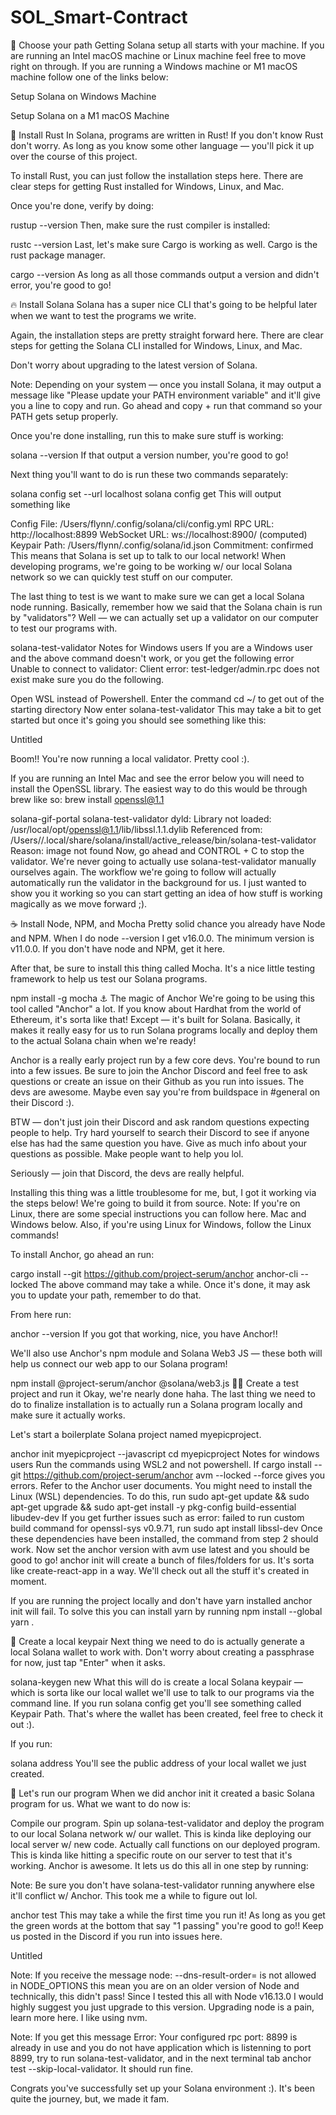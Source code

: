 # SOL_Smart-Contract

🚦 Choose your path
Getting Solana setup all starts with your machine. If you are running an Intel macOS machine or Linux machine feel free to move right on through. If you are running a Windows machine or M1 macOS machine follow one of the links below:

Setup Solana on Windows Machine

Setup Solana on a M1 macOS Machine

🦀 Install Rust
In Solana, programs are written in Rust! If you don't know Rust don't worry. As long as you know some other language — you'll pick it up over the course of this project.

To install Rust, you can just follow the installation steps here. There are clear steps for getting Rust installed for Windows, Linux, and Mac.

Once you're done, verify by doing:

rustup --version
Then, make sure the rust compiler is installed:

rustc --version
Last, let's make sure Cargo is working as well. Cargo is the rust package manager.

cargo --version
As long as all those commands output a version and didn't error, you're good to go!

🔥 Install Solana
Solana has a super nice CLI that's going to be helpful later when we want to test the programs we write.

Again, the installation steps are pretty straight forward here. There are clear steps for getting the Solana CLI installed for Windows, Linux, and Mac.

Don't worry about upgrading to the latest version of Solana.

Note: Depending on your system — once you install Solana, it may output a message like "Please update your PATH environment variable" and it'll give you a line to copy and run. Go ahead and copy + run that command so your PATH gets setup properly.

Once you're done installing, run this to make sure stuff is working:

solana --version
If that output a version number, you're good to go!

Next thing you'll want to do is run these two commands separately:

solana config set --url localhost
solana config get
This will output something like

Config File: /Users/flynn/.config/solana/cli/config.yml
RPC URL: http://localhost:8899
WebSocket URL: ws://localhost:8900/ (computed)
Keypair Path: /Users/flynn/.config/solana/id.json
Commitment: confirmed
This means that Solana is set up to talk to our local network! When developing programs, we're going to be working w/ our local Solana network so we can quickly test stuff on our computer.

The last thing to test is we want to make sure we can get a local Solana node running. Basically, remember how we said that the Solana chain is run by "validators"? Well — we can actually set up a validator on our computer to test our programs with.

solana-test-validator
Notes for Windows users
If you are a Windows user and the above command doesn't work, or you get the following error Unable to connect to validator: Client error: test-ledger/admin.rpc does not exist make sure you do the following.

Open WSL instead of Powershell.
Enter the command cd ~/ to get out of the starting directory
Now enter solana-test-validator
This may take a bit to get started but once it's going you should see something like this:

Untitled

Boom!! You're now running a local validator. Pretty cool :).

If you are running an Intel Mac and see the error below you will need to install the OpenSSL library. The easiest way to do this would be through brew like so:  brew install openssl@1.1

solana-gif-portal solana-test-validator
dyld: Library not loaded: /usr/local/opt/openssl@1.1/lib/libssl.1.1.dylib
  Referenced from: /Users/<your-username>/.local/share/solana/install/active_release/bin/solana-test-validator
  Reason: image not found
Now, go ahead and CONTROL + C to stop the validator. We're never going to actually use solana-test-validator manually ourselves again. The workflow we're going to follow will actually automatically run the validator in the background for us. I just wanted to show you it working so you can start getting an idea of how stuff is working magically as we move forward ;).

☕️ Install Node, NPM, and Mocha
Pretty solid chance you already have Node and NPM. When I do node --version I get v16.0.0. The minimum version is v11.0.0. If you don't have node and NPM, get it here.

After that, be sure to install this thing called Mocha. It's a nice little testing framework to help us test our Solana programs.

npm install -g mocha
⚓️ The magic of Anchor
We're going to be using this tool called "Anchor" a lot. If you know about Hardhat from the world of Ethereum, it's sorta like that! Except — it's built for Solana. Basically, it makes it really easy for us to run Solana programs locally and deploy them to the actual Solana chain when we're ready!

Anchor is a really early project run by a few core devs. You're bound to run into a few issues. Be sure to join the Anchor Discord and feel free to ask questions or create an issue on their Github as you run into issues. The devs are awesome. Maybe even say you're from buildspace in #general on their Discord :).

BTW — don't just join their Discord and ask random questions expecting people to help. Try hard yourself to search their Discord to see if anyone else has had the same question you have. Give as much info about your questions as possible. Make people want to help you lol.

Seriously — join that Discord, the devs are really helpful.

Installing this thing was a little troublesome for me, but, I got it working via the steps below! We're going to build it from source. Note: If you're on Linux, there are some special instructions you can follow here. Mac and Windows below. Also, if you're using Linux for Windows, follow the Linux commands!

To install Anchor, go ahead an run:

cargo install --git https://github.com/project-serum/anchor anchor-cli --locked
The above command may take a while. Once it's done, it may ask you to update your path, remember to do that.

From here run:

anchor --version
If you got that working, nice, you have Anchor!!

We'll also use Anchor's npm module and Solana Web3 JS — these both will help us connect our web app to our Solana program!

npm install @project-serum/anchor @solana/web3.js
🏃‍♂️ Create a test project and run it
Okay, we're nearly done haha. The last thing we need to do to finalize installation is to actually run a Solana program locally and make sure it actually works.

Let's start a boilerplate Solana project named myepicproject.

anchor init myepicproject --javascript
cd myepicproject
Notes for windows users
Run the commands using WSL2 and not powershell.
If cargo install --git https://github.com/project-serum/anchor avm --locked --force gives you errors. Refer to the Anchor user documents. You might need to install the Linux (WSL) dependencies. To do this, run sudo apt-get update && sudo apt-get upgrade && sudo apt-get install -y pkg-config build-essential libudev-dev
If you get further issues such as error: failed to run custom build command for openssl-sys v0.9.71, run sudo apt install libssl-dev
Once these dependencies have been installed, the command from step 2 should work.
Now set the anchor version with avm use latest and you should be good to go!
anchor init will create a bunch of files/folders for us. It's sorta like create-react-app in a way. We'll check out all the stuff it's created in moment.

If you are running the project locally and don't have yarn installed anchor init will fail. To solve this you can install yarn by running npm install --global yarn .

🔑 Create a local keypair
Next thing we need to do is actually generate a local Solana wallet to work with. Don't worry about creating a passphrase for now, just tap "Enter" when it asks.

solana-keygen new
What this will do is create a local Solana keypair — which is sorta like our local wallet we'll use to talk to our programs via the command line. If you run solana config get you'll see something called Keypair Path. That's where the wallet has been created, feel free to check it out :).

If you run:

solana address
You'll see the public address of your local wallet we just created.

🥳 Let's run our program
When we did anchor init it created a basic Solana program for us. What we want to do now is:

Compile our program.
Spin up solana-test-validator and deploy the program to our local Solana network w/ our wallet. This is kinda like deploying our local server w/ new code.
Actually call functions on our deployed program. This is kinda like hitting a specific route on our server to test that it's working.
Anchor is awesome. It lets us do this all in one step by running:

Note: Be sure you don't have solana-test-validator running anywhere else it'll conflict w/ Anchor. This took me a while to figure out lol.

anchor test
This may take a while the first time you run it! As long as you get the green words at the bottom that say "1 passing" you're good to go!! Keep us posted in the Discord if you run into issues here.

Untitled

Note: If you receive the message node: --dns-result-order= is not allowed in NODE_OPTIONS this mean you are on an older version of Node and technically, this didn't pass! Since I tested this all with Node v16.13.0 I would highly suggest you just upgrade to this version. Upgrading node is a pain, learn more here. I like using nvm.

Note: If you get this message Error: Your configured rpc port: 8899 is already in use and you do not have application which is listenning to port 8899, try to run solana-test-validator, and in the next terminal tab anchor test --skip-local-validator. It should run fine.

Congrats you've successfully set up your Solana environment :). It's been quite the journey, but, we made it fam.
